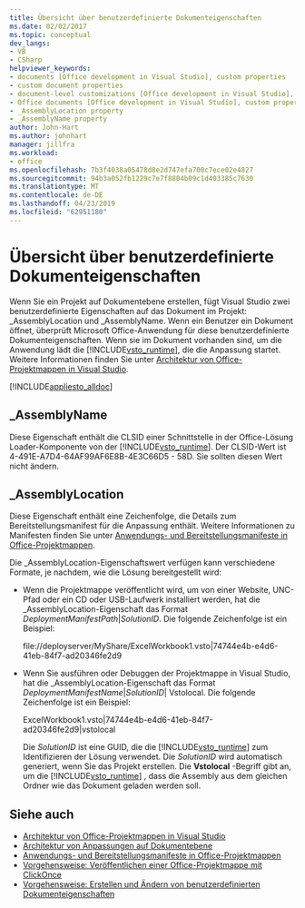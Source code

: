 ```yaml
---
title: Übersicht über benutzerdefinierte Dokumenteigenschaften
ms.date: 02/02/2017
ms.topic: conceptual
dev_langs:
- VB
- CSharp
helpviewer_keywords:
- documents [Office development in Visual Studio], custom properties
- custom document properties
- document-level customizations [Office development in Visual Studio], custom properties
- Office documents [Office development in Visual Studio], custom properties
- _AssemblyLocation property
- _AssemblyName property
author: John-Hart
ms.author: johnhart
manager: jillfra
ms.workload:
- office
ms.openlocfilehash: 7b3f4038a05478d8e2d747efa700c7ece02e4827
ms.sourcegitcommit: 94b3a052fb1229c7e7f8804b09c1d403385c7630
ms.translationtype: MT
ms.contentlocale: de-DE
ms.lasthandoff: 04/23/2019
ms.locfileid: "62951180"
---
```

# <a name="custom-document-properties-overview"></a>Übersicht über benutzerdefinierte Dokumenteigenschaften

Wenn Sie ein Projekt auf Dokumentebene erstellen, fügt Visual Studio zwei benutzerdefinierte Eigenschaften auf das Dokument im Projekt: \_AssemblyLocation und \_AssemblyName. Wenn ein Benutzer ein Dokument öffnet, überprüft Microsoft Office-Anwendung für diese benutzerdefinierte Dokumenteigenschaften. Wenn sie im Dokument vorhanden sind, um die Anwendung lädt die [!INCLUDE[vsto_runtime](../vsto/includes/vsto-runtime-md.md)], die die Anpassung startet. Weitere Informationen finden Sie unter [Architektur von Office-Projektmappen in Visual Studio](../vsto/architecture-of-office-solutions-in-visual-studio.md).

 [!INCLUDE[appliesto_alldoc](../vsto/includes/appliesto-alldoc-md.md)]

## <a name="assemblyname"></a>\_AssemblyName

Diese Eigenschaft enthält die CLSID einer Schnittstelle in der Office-Lösung Loader-Komponente von der [!INCLUDE[vsto_runtime](../vsto/includes/vsto-runtime-md.md)]. Der CLSID-Wert ist 4-491E-A7D4-64AF99AF6E8B-4E3C66D5 - 58D. Sie sollten diesen Wert nicht ändern.

## <a name="assemblylocation"></a>\_AssemblyLocation

Diese Eigenschaft enthält eine Zeichenfolge, die Details zum Bereitstellungsmanifest für die Anpassung enthält. Weitere Informationen zu Manifesten finden Sie unter [Anwendungs- und Bereitstellungsmanifeste in Office-Projektmappen](../vsto/application-and-deployment-manifests-in-office-solutions.md).

 Die \_AssemblyLocation-Eigenschaftswert verfügen kann verschiedene Formate, je nachdem, wie die Lösung bereitgestellt wird:

- Wenn die Projektmappe veröffentlicht wird, um von einer Website, UNC-Pfad oder ein CD oder USB-Laufwerk installiert werden, hat die _AssemblyLocation-Eigenschaft das Format *DeploymentManifestPath*|*SolutionID*. Die folgende Zeichenfolge ist ein Beispiel:

     file://deployserver/MyShare/ExcelWorkbook1.vsto|74744e4b-e4d6-41eb-84f7-ad20346fe2d9

- Wenn Sie ausführen oder Debuggen der Projektmappe in Visual Studio, hat die _AssemblyLocation-Eigenschaft das Format *DeploymentManifestName*|*SolutionID*| Vstolocal. Die folgende Zeichenfolge ist ein Beispiel:

     ExcelWorkbook1.vsto|74744e4b-e4d6-41eb-84f7-ad20346fe2d9|vstolocal

  Die *SolutionID* ist eine GUID, die die [!INCLUDE[vsto_runtime](../vsto/includes/vsto-runtime-md.md)] zum Identifizieren der Lösung verwendet. Die *SolutionID* wird automatisch generiert, wenn Sie das Projekt erstellen. Die **Vstolocal** -Begriff gibt an, um die [!INCLUDE[vsto_runtime](../vsto/includes/vsto-runtime-md.md)] , dass die Assembly aus dem gleichen Ordner wie das Dokument geladen werden soll.

## <a name="see-also"></a>Siehe auch

- [Architektur von Office-Projektmappen in Visual Studio](../vsto/architecture-of-office-solutions-in-visual-studio.md)
- [Architektur von Anpassungen auf Dokumentebene](../vsto/architecture-of-document-level-customizations.md)
- [Anwendungs- und Bereitstellungsmanifeste in Office-Projektmappen](../vsto/application-and-deployment-manifests-in-office-solutions.md)
- [Vorgehensweise: Veröffentlichen einer Office-Projektmappe mit ClickOnce](https://msdn.microsoft.com/2b6c247e-bc04-4ce4-bb64-c4e79bb3d5b8)
- [Vorgehensweise: Erstellen und Ändern von benutzerdefinierten Dokumenteigenschaften](../vsto/how-to-create-and-modify-custom-document-properties.md)
